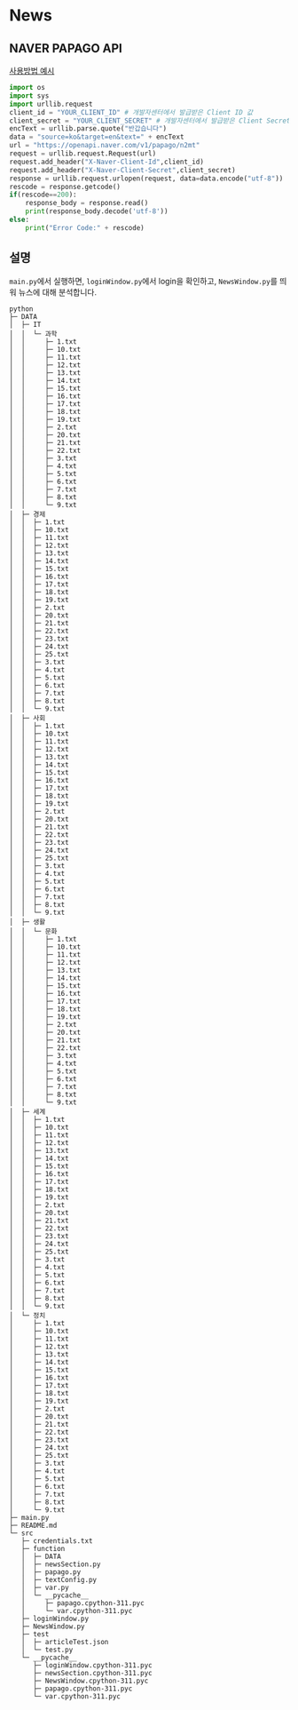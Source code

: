 # News
## NAVER PAPAGO API
[사용방법 예시](https://developers.naver.com/docs/papago/papago-nmt-example-code.md#python)

```python
import os
import sys
import urllib.request
client_id = "YOUR_CLIENT_ID" # 개발자센터에서 발급받은 Client ID 값
client_secret = "YOUR_CLIENT_SECRET" # 개발자센터에서 발급받은 Client Secret 값
encText = urllib.parse.quote("반갑습니다")
data = "source=ko&target=en&text=" + encText
url = "https://openapi.naver.com/v1/papago/n2mt"
request = urllib.request.Request(url)
request.add_header("X-Naver-Client-Id",client_id)
request.add_header("X-Naver-Client-Secret",client_secret)
response = urllib.request.urlopen(request, data=data.encode("utf-8"))
rescode = response.getcode()
if(rescode==200):
    response_body = response.read()
    print(response_body.decode('utf-8'))
else:
    print("Error Code:" + rescode)
```
## 설명
```main.py```에서 실행하면, ```loginWindow.py```에서 login을 확인하고, ```NewsWindow.py```를 띄워 뉴스에 대해 분석합니다. 
```
python
├─ DATA
│  ├─ IT
│  │  └─ 과학
│  │     ├─ 1.txt
│  │     ├─ 10.txt
│  │     ├─ 11.txt
│  │     ├─ 12.txt
│  │     ├─ 13.txt
│  │     ├─ 14.txt
│  │     ├─ 15.txt
│  │     ├─ 16.txt
│  │     ├─ 17.txt
│  │     ├─ 18.txt
│  │     ├─ 19.txt
│  │     ├─ 2.txt
│  │     ├─ 20.txt
│  │     ├─ 21.txt
│  │     ├─ 22.txt
│  │     ├─ 3.txt
│  │     ├─ 4.txt
│  │     ├─ 5.txt
│  │     ├─ 6.txt
│  │     ├─ 7.txt
│  │     ├─ 8.txt
│  │     └─ 9.txt
│  ├─ 경제
│  │  ├─ 1.txt
│  │  ├─ 10.txt
│  │  ├─ 11.txt
│  │  ├─ 12.txt
│  │  ├─ 13.txt
│  │  ├─ 14.txt
│  │  ├─ 15.txt
│  │  ├─ 16.txt
│  │  ├─ 17.txt
│  │  ├─ 18.txt
│  │  ├─ 19.txt
│  │  ├─ 2.txt
│  │  ├─ 20.txt
│  │  ├─ 21.txt
│  │  ├─ 22.txt
│  │  ├─ 23.txt
│  │  ├─ 24.txt
│  │  ├─ 25.txt
│  │  ├─ 3.txt
│  │  ├─ 4.txt
│  │  ├─ 5.txt
│  │  ├─ 6.txt
│  │  ├─ 7.txt
│  │  ├─ 8.txt
│  │  └─ 9.txt
│  ├─ 사회
│  │  ├─ 1.txt
│  │  ├─ 10.txt
│  │  ├─ 11.txt
│  │  ├─ 12.txt
│  │  ├─ 13.txt
│  │  ├─ 14.txt
│  │  ├─ 15.txt
│  │  ├─ 16.txt
│  │  ├─ 17.txt
│  │  ├─ 18.txt
│  │  ├─ 19.txt
│  │  ├─ 2.txt
│  │  ├─ 20.txt
│  │  ├─ 21.txt
│  │  ├─ 22.txt
│  │  ├─ 23.txt
│  │  ├─ 24.txt
│  │  ├─ 25.txt
│  │  ├─ 3.txt
│  │  ├─ 4.txt
│  │  ├─ 5.txt
│  │  ├─ 6.txt
│  │  ├─ 7.txt
│  │  ├─ 8.txt
│  │  └─ 9.txt
│  ├─ 생활
│  │  └─ 문화
│  │     ├─ 1.txt
│  │     ├─ 10.txt
│  │     ├─ 11.txt
│  │     ├─ 12.txt
│  │     ├─ 13.txt
│  │     ├─ 14.txt
│  │     ├─ 15.txt
│  │     ├─ 16.txt
│  │     ├─ 17.txt
│  │     ├─ 18.txt
│  │     ├─ 19.txt
│  │     ├─ 2.txt
│  │     ├─ 20.txt
│  │     ├─ 21.txt
│  │     ├─ 22.txt
│  │     ├─ 3.txt
│  │     ├─ 4.txt
│  │     ├─ 5.txt
│  │     ├─ 6.txt
│  │     ├─ 7.txt
│  │     ├─ 8.txt
│  │     └─ 9.txt
│  ├─ 세계
│  │  ├─ 1.txt
│  │  ├─ 10.txt
│  │  ├─ 11.txt
│  │  ├─ 12.txt
│  │  ├─ 13.txt
│  │  ├─ 14.txt
│  │  ├─ 15.txt
│  │  ├─ 16.txt
│  │  ├─ 17.txt
│  │  ├─ 18.txt
│  │  ├─ 19.txt
│  │  ├─ 2.txt
│  │  ├─ 20.txt
│  │  ├─ 21.txt
│  │  ├─ 22.txt
│  │  ├─ 23.txt
│  │  ├─ 24.txt
│  │  ├─ 25.txt
│  │  ├─ 3.txt
│  │  ├─ 4.txt
│  │  ├─ 5.txt
│  │  ├─ 6.txt
│  │  ├─ 7.txt
│  │  ├─ 8.txt
│  │  └─ 9.txt
│  └─ 정치
│     ├─ 1.txt
│     ├─ 10.txt
│     ├─ 11.txt
│     ├─ 12.txt
│     ├─ 13.txt
│     ├─ 14.txt
│     ├─ 15.txt
│     ├─ 16.txt
│     ├─ 17.txt
│     ├─ 18.txt
│     ├─ 19.txt
│     ├─ 2.txt
│     ├─ 20.txt
│     ├─ 21.txt
│     ├─ 22.txt
│     ├─ 23.txt
│     ├─ 24.txt
│     ├─ 25.txt
│     ├─ 3.txt
│     ├─ 4.txt
│     ├─ 5.txt
│     ├─ 6.txt
│     ├─ 7.txt
│     ├─ 8.txt
│     └─ 9.txt
├─ main.py
├─ README.md
└─ src
   ├─ credentials.txt
   ├─ function
   │  ├─ DATA
   │  ├─ newsSection.py
   │  ├─ papago.py
   │  ├─ textConfig.py
   │  ├─ var.py
   │  └─ __pycache__
   │     ├─ papago.cpython-311.pyc
   │     └─ var.cpython-311.pyc
   ├─ loginWindow.py
   ├─ NewsWindow.py
   ├─ test
   │  ├─ articleTest.json
   │  └─ test.py
   └─ __pycache__
      ├─ loginWindow.cpython-311.pyc
      ├─ newsSection.cpython-311.pyc
      ├─ NewsWindow.cpython-311.pyc
      ├─ papago.cpython-311.pyc
      └─ var.cpython-311.pyc

```